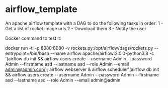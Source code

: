 # airflow_template
An apache airflow template with a DAG to do the following tasks in order:
    1 - Get a list of rocket image urls
    2 - Download them
    3 - Notify the user

Docker command to test it:

docker run -ti -p 8080:8080 -v rockets.py:/opt/airflow/dags/rockets.py --entrypoint=/bin/bash --name airflow apache/airflow:2.0.0-python3.8 -c '(airflow db init && airflow users create --username Admin --password Admin --firstname asd --lastname asd --role Admin --email admin@admin.com); airflow webserver & airflow scheduler'(airflow db init && airflow users create --username Admin --password Admin --firstname asd --lastname asd --role Admin --email admin@admin